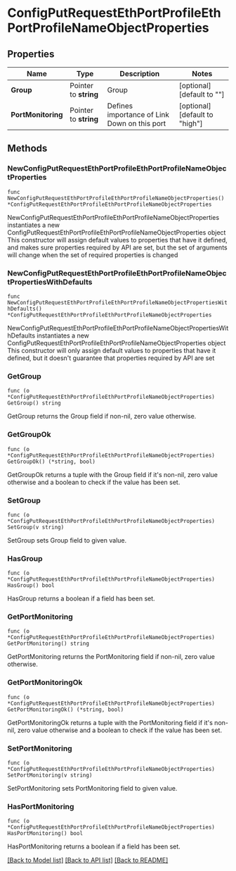 # ConfigPutRequestEthPortProfileEthPortProfileNameObjectProperties

## Properties

Name | Type | Description | Notes
------------ | ------------- | ------------- | -------------
**Group** | Pointer to **string** | Group | [optional] [default to ""]
**PortMonitoring** | Pointer to **string** | Defines importance of Link Down on this port | [optional] [default to "high"]

## Methods

### NewConfigPutRequestEthPortProfileEthPortProfileNameObjectProperties

`func NewConfigPutRequestEthPortProfileEthPortProfileNameObjectProperties() *ConfigPutRequestEthPortProfileEthPortProfileNameObjectProperties`

NewConfigPutRequestEthPortProfileEthPortProfileNameObjectProperties instantiates a new ConfigPutRequestEthPortProfileEthPortProfileNameObjectProperties object
This constructor will assign default values to properties that have it defined,
and makes sure properties required by API are set, but the set of arguments
will change when the set of required properties is changed

### NewConfigPutRequestEthPortProfileEthPortProfileNameObjectPropertiesWithDefaults

`func NewConfigPutRequestEthPortProfileEthPortProfileNameObjectPropertiesWithDefaults() *ConfigPutRequestEthPortProfileEthPortProfileNameObjectProperties`

NewConfigPutRequestEthPortProfileEthPortProfileNameObjectPropertiesWithDefaults instantiates a new ConfigPutRequestEthPortProfileEthPortProfileNameObjectProperties object
This constructor will only assign default values to properties that have it defined,
but it doesn't guarantee that properties required by API are set

### GetGroup

`func (o *ConfigPutRequestEthPortProfileEthPortProfileNameObjectProperties) GetGroup() string`

GetGroup returns the Group field if non-nil, zero value otherwise.

### GetGroupOk

`func (o *ConfigPutRequestEthPortProfileEthPortProfileNameObjectProperties) GetGroupOk() (*string, bool)`

GetGroupOk returns a tuple with the Group field if it's non-nil, zero value otherwise
and a boolean to check if the value has been set.

### SetGroup

`func (o *ConfigPutRequestEthPortProfileEthPortProfileNameObjectProperties) SetGroup(v string)`

SetGroup sets Group field to given value.

### HasGroup

`func (o *ConfigPutRequestEthPortProfileEthPortProfileNameObjectProperties) HasGroup() bool`

HasGroup returns a boolean if a field has been set.

### GetPortMonitoring

`func (o *ConfigPutRequestEthPortProfileEthPortProfileNameObjectProperties) GetPortMonitoring() string`

GetPortMonitoring returns the PortMonitoring field if non-nil, zero value otherwise.

### GetPortMonitoringOk

`func (o *ConfigPutRequestEthPortProfileEthPortProfileNameObjectProperties) GetPortMonitoringOk() (*string, bool)`

GetPortMonitoringOk returns a tuple with the PortMonitoring field if it's non-nil, zero value otherwise
and a boolean to check if the value has been set.

### SetPortMonitoring

`func (o *ConfigPutRequestEthPortProfileEthPortProfileNameObjectProperties) SetPortMonitoring(v string)`

SetPortMonitoring sets PortMonitoring field to given value.

### HasPortMonitoring

`func (o *ConfigPutRequestEthPortProfileEthPortProfileNameObjectProperties) HasPortMonitoring() bool`

HasPortMonitoring returns a boolean if a field has been set.


[[Back to Model list]](../README.md#documentation-for-models) [[Back to API list]](../README.md#documentation-for-api-endpoints) [[Back to README]](../README.md)


